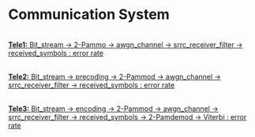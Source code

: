 # Communication System
<br /><ins>**Tele1:** Bit_stream -> 2-Pammo -> awgn_channel -> srrc_receiver_filter -> received_symbols : error rate

<br /><ins>**Tele2:** Bit_stream -> precoding -> 2-Pammod -> awgn_channel -> srrc_receiver_filter -> received_symbols : error rate

<br /><ins>**Tele3:** Bit_stream -> encoding -> 2-Pammod -> awgn_channel -> srrc_receiver_filter -> received_symbols -> 2-Pamdemod -> Viterbi : error rate

